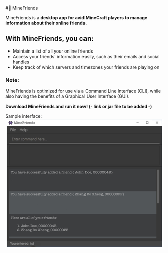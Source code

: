 #👾 MineFriends 

MineFriends is a **desktop app for avid MineCraft players to manage information about their online friends**. 

With MineFriends, you can:
-
- Maintain a list of all your online friends
- Access your friends' information easily, such as their emails and social handles
- Keep track of which servers and timezones your friends are playing on


### Note:
MineFriends is optimized for use via a Command Line Interface (CLI), while also having the benefits of a Graphical User Interface (GUI).


**Download MineFriends and run it now! (- link or jar file to be added -)**

Sample interface:
![Ui](docs/images/Ui.png)
